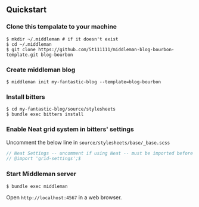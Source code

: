 ## Quickstart

### Clone this tempalate to your machine

```console
$ mkdir ~/.middleman # if it doesn't exist
$ cd ~/.middleman
$ git clone https://github.com/5t111111/middleman-blog-bourbon-template.git blog-bourbon
```

### Create middleman blog

```console
$ middleman init my-fantastic-blog --template=blog-bourbon
```

### Install bitters

```console
$ cd my-fantastic-blog/source/stylesheets
$ bundle exec bitters install
```

### Enable Neat grid system in bitters' settings

Uncomment the below line in `source/stylesheets/base/_base.scss`

```scss
// Neat Settings -- uncomment if using Neat -- must be imported before Neat$
// @import 'grid-settings';$
```

### Start Middleman server

```console
$ bundle exec middleman
```

Open `http://localhost:4567` in a web browser.
